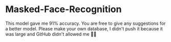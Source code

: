# Masked-Face-Recognition
This model gave me 91% accuracy.
You are free to give any suggestions for a better model.
Please make your own database, I didn't push it because it was large and GitHub didn't allowed me 🙂🙂
